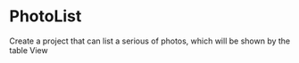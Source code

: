 PhotoList
=========

Create a project that can list a serious of photos, which will be shown by the table View

